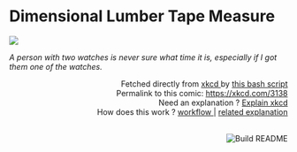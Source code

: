 # <b>Dimensional Lumber Tape Measure</b>

[![](https://imgs.xkcd.com/comics/dimensional_lumber_tape_measure.png)](https://xkcd.com/3138)

<i>A person with two watches is never sure what time it is, especially if I got them one of the watches.</i>

<div align="right">
  Fetched directly from
  <a href="https://xkcd.com">
    xkcd
  </a>
  by
  <a href="https://github.com/Vanille-N/Vanille-N/blob/master/fetch">
    this bash script
  </a>
</div>
<div align="right">
  Permalink to this comic:
  <a href="https://xkcd.com/3138">
    https://xkcd.com/3138
  </a>
</div>
<div align="right">
  Need an explanation ?
  <a href="https://www.explainxkcd.com/wiki/index.php/3138">
    Explain xkcd
  </a>
</div>
<div align="right">
  How does this work ?
  <a href="https://github.com/Vanille-N/Vanille-N/blob/master/.github/workflows/build.yml">
    workflow
  </a>
  |
  <a href="https://simonwillison.net/2020/Jul/10/self-updating-profile-readme/">
    related explanation
  </a>
</div><br>

<a href="https://github.com/Vanille-N/Vanille-N/actions"><img src="https://github.com/Vanille-N/Vanille-N/workflows/Build%20README/badge.svg" align="right" alt="Build README"></a>
